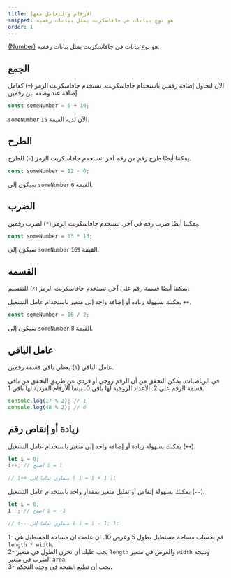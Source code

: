 ```yaml
---
title: الأرقام والتعامل معها
snippet: هو نوع بيانات في جافاسكربت يمثل بيانات رقمية
order: 1
---
```


[(Number)](https://developer.mozilla.org/en-US/docs/Web/JavaScript/Reference/Global_Objects/Number)
هو نوع بيانات في جافاسكربت يمثل بيانات رقمية.

## الجمع

الآن لنحاول إضافة رقمين باستخدام جافاسكربت. تستخدم جافاسكربت الرمز (`+`) كعامل
إضافة عند وضعه بين رقمين.

```js
const someNumber = 5 + 10;
```

`someNumber` الآن لديه القيمة `15`.

## الطرح

يمكننا أيضًا طرح رقم من رقم آخر. تستخدم جافاسكربت الرمز (`-`) للطرح.

```js
const someNumber = 12 - 6;
```

سيكون إلى `someNumber` القيمة `6`.

## الضرب

يمكننا أيضًا ضرب رقم في آخر. تستخدم جافاسكربت الرمز (`*`) لضرب رقمين.

```js
const someNumber = 13 * 13;
```

سيكون إلى `someNumber` القيمة `169`.

## القسمه

يمكننا أيضًا قسمة رقم على آخر. تستخدم جافاسكربت الرمز (`/`) للتقسيم.

يمكنك بسهولة زيادة أو إضافة واحد إلى متغير باستخدام عامل التشغيل `++`.

```js
const someNumber = 16 / 2;
```

سيكون إلى `someNumber` القيمة `8`.

## عامل الباقي

عامل الباقي (`%`) يعطي باقي قسمة رقمين.

في الرياضيات، يمكن التحقق من أن الرقم زوجي أو فردي عن طريق التحقق من باقي قسمة
الرقم على 2. الأعداد الزوجية لها باقي 0، بينما الأرقام الفردية لها باقي 1.

```js
console.log(17 % 2); // 1
console.log(48 % 2); // 0
```

## زيادة أو إنقاص رقم

يمكنك بسهولة زيادة أو إضافة واحد إلى متغير باستخدام عامل التشغيل (`++`).

```js
let i = 0;
i++; // اصبح i = 1

// i++ مساوي تماما إلى ( i = i + 1 );
```

يمكنك بسهولة إنقاص أو تقليل متغير بمقدار واحد باستخدام عامل التشغيل (`--`).

```js
let i = 0;
i--; // اصبح i = -1

// i-- مساوي تماما إلى ( i = i - 1; );
```

<div class="quiz">
1- قم بحساب مساحة مستطيل بطول 5 وعرض 10. ان علمت ان مساحه المسطيل هي <code>length * width</code>.<br>
2- يجب عليك أن تخزن الطول في متغير  <code>length</code> والعرض في متغير <code>width</code> ونتيجة الضرب في متغير <code>area</code>.<br>
3- يجب أن تطبع النتيجة في وحده التحكم.
</div>

